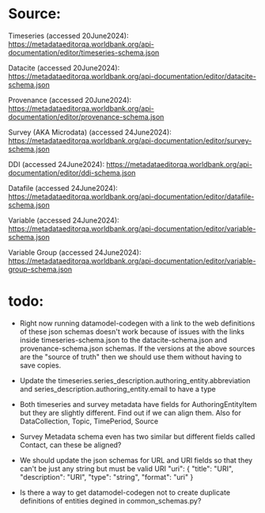 # Source:

Timeseries (accessed 20June2024): https://metadataeditorqa.worldbank.org/api-documentation/editor/timeseries-schema.json

Datacite (accessed 20June2024): https://metadataeditorqa.worldbank.org/api-documentation/editor/datacite-schema.json

Provenance (accessed 20June2024): https://metadataeditorqa.worldbank.org/api-documentation/editor/provenance-schema.json

Survey (AKA Microdata) (accessed 24June2024): https://metadataeditorqa.worldbank.org/api-documentation/editor/survey-schema.json

DDI (accessed 24June2024): https://metadataeditorqa.worldbank.org/api-documentation/editor/ddi-schema.json

Datafile (accessed 24June2024): https://metadataeditorqa.worldbank.org/api-documentation/editor/datafile-schema.json

Variable (accessed 24June2024): https://metadataeditorqa.worldbank.org/api-documentation/editor/variable-schema.json

Variable Group (accessed 24June2024): https://metadataeditorqa.worldbank.org/api-documentation/editor/variable-group-schema.json


# todo: 

* Right now running datamodel-codegen with a link to the web definitions of these json schemas doesn't work because of issues with the links inside timeseries-schema.json to the datacite-schema.json and provenance-schema.json schemas. If the versions at the above sources are the "source of truth" then we should use them without having to save copies.

* Update the timeseries.series_description.authoring_entity.abbreviation and series_description.authoring_entity.email to have a type

* Both timeseries and survey metadata have fields for AuthoringEntityItem but they are slightly different. Find out if we can align them. Also for DataCollection, Topic, TimePeriod, Source

* Survey Metadata schema even has two similar but different fields called Contact, can these be aligned?

* We should update the json schemas for URL and URI fields so that they can't be just any string but must be valid URI "uri": {
                                "title": "URI",
                                "description": "URI",
                                "type": "string",
                                "format": "uri"
                            }

* Is there a way to get datamodel-codegen not to create duplicate definitions of entities degined in common_schemas.py?